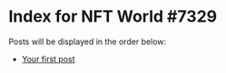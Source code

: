 # Index for NFT World #7329
Posts will be displayed in the order below:

- [Your first post](./001-first.md)

